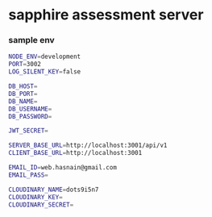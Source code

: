 # sapphire assessment server

### sample env

```sh
NODE_ENV=development
PORT=3002
LOG_SILENT_KEY=false

DB_HOST=
DB_PORT=
DB_NAME=
DB_USERNAME=
DB_PASSWORD=

JWT_SECRET=

SERVER_BASE_URL=http://localhost:3001/api/v1
CLIENT_BASE_URL=http://localhost:3001

EMAIL_ID=web.hasnain@gmail.com
EMAIL_PASS=

CLOUDINARY_NAME=dots9i5n7
CLOUDINARY_KEY=
CLOUDINARY_SECRET=

```

